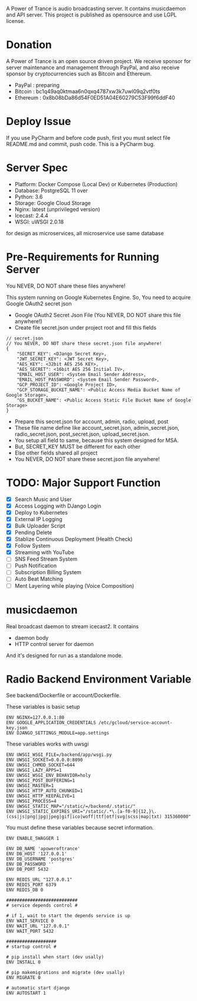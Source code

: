 A Power of Trance is audio broadcasting server. 
It contains musicdaemon and API server.
This project is published as opensource and use LGPL license.

# Donation
A Power of Trance is an open source driven project. We receive sponsor for server maintenance and management through PayPal, and also receive sponsor by cryptocurrencies such as Bitcoin and Ethereum.
- PayPal : preparing
- Bitcoin : bc1q49aq0ktmaa6n0qxq4787xw3k7uwl09q2vtf0ts
- Ethereum : 0x8b08bDa86d54F0ED51A04E60279C53F99f6ddF40

# Deploy Issue
If you use PyCharm and before code push, first you must select file README.md and commit, push code. This is a PyCharm bug.

# Server Spec
- Platform: Docker Compose (Local Dev) or Kubernetes (Production)
- Database: PostgreSQL 11 over
- Python: 3.6
- Storage: Google Cloud Storage
- Nginx: latest (unprivileged version)
- Icecast: 2.4.4
- WSGI: uWSGI 2.0.18

for design as microservices, all microservice use same database

# Pre-Requirements for Running Server
You NEVER, DO NOT share these files anywhere!

This system running on Google Kubernetes Engine. 
So, You need to acquire Google OAuth2 secret json

- Google OAuth2 Secret Json File (You NEVER, DO NOT share this file anywhere!)
- Create file secret.json under project root and fill this fields


```
// secret.json
// You NEVER, DO NOT share these secret.json file anywhere!
{
    "SECRET_KEY": <DJango Secret Key>,
    "JWT_SECRET_KEY": <JWT Secret Key>,
    "AES_KEY": <32bit AES 256 KEY>,
    "AES_SECRET": <16bit AES 256 Initial IV>,
    "EMAIL_HOST_USER": <System Email Sender Address>,
    "EMAIL_HOST_PASSWORD": <System Email Sender Password>,
    "GCP_PROJECT_ID": <Google Project ID>,
    "GCP_STORAGE_BUCKET_NAME": <Public Access Media Bucket Name of Google Storage>,
    "GS_BUCKET_NAME": <Public Access Static File Bucket Name of Google Storage>
}
```

- Prepare this secret.json for account, admin, radio, upload, post 
- These file name define like account_secret.json, admin_secret.json, 
  radio_secret.json, post_secret.json, upload_secret.json.
- You setup all field to same, because this system designed for MSA.
- But, SECRET_KEY MUST be different for each other
- Else other fields shared all project
- You NEVER, DO NOT share these secret.json file anywhere!


# TODO: Major Support Function
- [x] Search Music and User
- [x] Access Logging with DJango Login
- [x] Deploy to Kubernetes
- [x] External IP Logging
- [x] Bulk Uploader Script
- [x] Pending Delete
- [x] Stablize Continuous Deployment (Health Check)
- [x] Follow System
- [x] Streaming with YouTube
- [ ] SNS Feed Stream System
- [ ] Push Notification
- [ ] Subscription Billing System
- [ ] Auto Beat Matching
- [ ] Ment Layering while playing (Voice Composition)

# musicdaemon
Real broadcast daemon to stream icecast2.
It contains

- daemon body
- HTTP control server for daemon

And it's designed for run as a standalone mode.

# Radio Backend Environment Variable
See backend/Dockerfile or account/Dockerfile.

These variables is basic setup

    ENV NGINX=127.0.0.1:80
    ENV GOOGLE_APPLICATION_CREDENTIALS /etc/gcloud/service-account-key.json
    ENV DJANGO_SETTINGS_MODULE=app.settings
    
These variables works with uwsgi

    ENV UWSGI_WSGI_FILE=/backend/app/wsgi.py
    ENV UWSGI_SOCKET=0.0.0.0:8090 
    ENV UWSGI_CHMOD_SOCKET=644
    ENV UWSGI_LAZY_APPS=1 
    ENV UWSGI_WSGI_ENV_BEHAVIOR=holy 
    ENV UWSGI_POST_BUFFERING=1
    ENV UWSGI_MASTER=1 
    ENV UWSGI_HTTP_AUTO_CHUNKED=1 
    ENV UWSGI_HTTP_KEEPALIVE=1 
    ENV UWSGI_PROCESS=4
    ENV UWSGI_STATIC_MAP="/static/=/backend/.static/" 
    ENV UWSGI_STATIC_EXPIRES_URI="/static/.*\.[a-f0-9]{12,}\.(css|js|png|jpg|jpeg|gif|ico|woff|ttf|otf|svg|scss|map|txt) 315360000"
    
You must define these variables because secret information.

    ENV ENABLE_SWAGGER 1

    ENV DB_NAME 'apoweroftrance'
    ENV DB_HOST '127.0.0.1'
    ENV DB_USERNAME 'postgres'
    ENV DB_PASSWORD ''
    ENV DB_PORT 5432
    
    ENV REDIS_URL "127.0.0.1"
    ENV REDIS_PORT 6379
    ENV REDIS_DB 0
    
    ###########################
    # service depends control #
    
    # if 1, wait to start the depends service is up
    ENV WAIT_SERVICE 0
    ENV WAIT_URL "127.0.0.1"
    ENV WAIT_PORT 5432
    
    ###################
    # startup control #
    
    # pip install when start (dev usally)
    ENV INSTALL 0
    
    # pip makemigrations and migrate (dev usally)
    ENV MIGRATE 0
    
    # automatic start django
    ENV AUTOSTART 1

